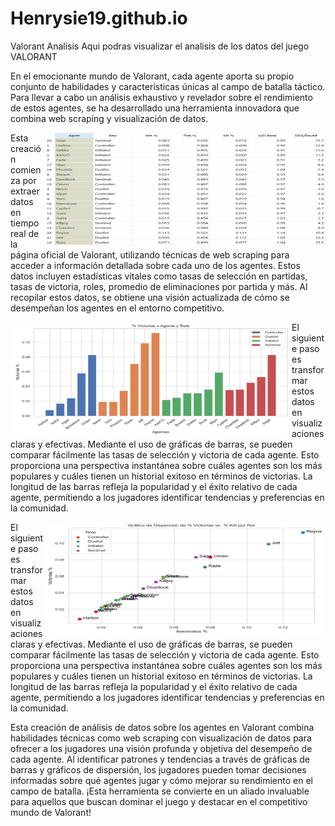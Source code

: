 # Henrysie19.github.io
Valorant Analisis
Aqui podras visualizar el analisis de los datos del juego VALORANT

<p>En el emocionante mundo de Valorant, cada agente aporta su propio conjunto de habilidades y características únicas al campo de batalla táctico. Para llevar a cabo un análisis exhaustivo y revelador sobre el rendimiento de estos agentes, se ha desarrollado una herramienta innovadora que combina web scraping y visualización de datos.<p/>

<img src="tabla_valorant.png" width="450" height="180" align="right"/>

<div>
  <p id="texto">Esta creación comienza por extraer datos en tiempo real de la página oficial de Valorant, utilizando técnicas de web scraping para acceder a información detallada sobre cada uno de los agentes. Estos datos incluyen estadísticas vitales como tasas de selección en partidas, tasas de victoria, roles, promedio de eliminaciones por partida y más. Al recopilar estos datos, se obtiene una visión actualizada de cómo se desempeñan los agentes en el entorno competitivo.</p>  
</div>

<img src="grafico_barras_role.png" width="450" height="180" align="left"/>
<div>
  <p id="texto">El siguiente paso es transformar estos datos en visualizaciones claras y efectivas. Mediante el uso de gráficas de barras, se pueden comparar fácilmente las tasas de selección y victoria de cada agente. Esto proporciona una perspectiva instantánea sobre cuáles agentes son los más populares y cuáles tienen un historial exitoso en términos de victorias. La longitud de las barras refleja la popularidad y el éxito relativo de cada agente, permitiendo a los jugadores identificar tendencias y preferencias en la comunidad.</p>  
</div>


<img src="grafico_dispersion.png" width="450" height="180" align="right"/>
<div>
  <p id="texto">El siguiente paso es transformar estos datos en visualizaciones claras y efectivas. Mediante el uso de gráficas de barras, se pueden comparar fácilmente las tasas de selección y victoria de cada agente. Esto proporciona una perspectiva instantánea sobre cuáles agentes son los más populares y cuáles tienen un historial exitoso en términos de victorias. La longitud de las barras refleja la popularidad y el éxito relativo de cada agente, permitiendo a los jugadores identificar tendencias y preferencias en la comunidad.</p>  
</div>

<p>Esta creación de análisis de datos sobre los agentes en Valorant combina habilidades técnicas como web scraping con visualización de datos para ofrecer a los jugadores una visión profunda y objetiva del desempeño de cada agente. Al identificar patrones y tendencias a través de gráficas de barras y gráficos de dispersión, los jugadores pueden tomar decisiones informadas sobre qué agentes jugar y cómo mejorar su rendimiento en el campo de batalla. ¡Esta herramienta se convierte en un aliado invaluable para aquellos que buscan dominar el juego y destacar en el competitivo mundo de Valorant!<p/>
